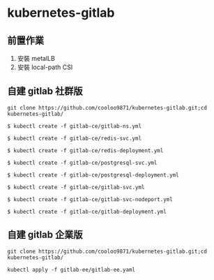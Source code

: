 # kubernetes-gitlab
## 前置作業
1. 安裝 metalLB
2. 安裝 local-path  CSI

## 自建 gitlab 社群版

```
git clone https://github.com/cooloo9871/kubernetes-gitlab.git;cd kubernetes-gitlab/
```
```
$ kubectl create -f gitlab-ce/gitlab-ns.yml
```
```
$ kubectl create -f gitlab-ce/redis-svc.yml 
```
```
$ kubectl create -f gitlab-ce/redis-deployment.yml 
```
```
$ kubectl create -f gitlab-ce/postgresql-svc.yml 
```
```
$ kubectl create -f gitlab-ce/postgresql-deployment.yml
```
```
$ kubectl create -f gitlab-ce/gitlab-svc.yml 
```
```
$ kubectl create -f gitlab-ce/gitlab-svc-nodeport.yml 
```
```
$ kubectl create -f gitlab-ce/gitlab-deployment.yml
```

## 自建 gitlab 企業版

```
git clone https://github.com/cooloo9871/kubernetes-gitlab.git;cd kubernetes-gitlab/
```
```
kubectl apply -f gitlab-ee/gitlab-ee.yaml
```
